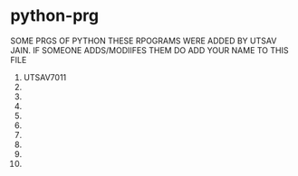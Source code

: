 # python-prg
SOME PRGS OF PYTHON 
THESE RPOGRAMS WERE ADDED BY UTSAV JAIN. IF SOMEONE ADDS/MODIIFES THEM DO ADD YOUR NAME TO THIS FILE
1. UTSAV7011
2.
3.
4.
5.
6.
7.
8.
9.
10.
